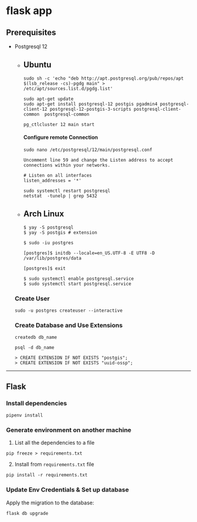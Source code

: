 # flask app

## Prerequisites

- Postgresql 12

    - ## Ubuntu
      ```
      sudo sh -c 'echo "deb http://apt.postgresql.org/pub/repos/apt $(lsb_release -cs)-pgdg main" > /etc/apt/sources.list.d/pgdg.list'

      sudo apt-get update
      sudo apt-get install postgresql-12 postgis pgadmin4 postgresql-client-12 postgresql-12-postgis-3-scripts postgresql-client-common  postgresql-common

      pg_ctlcluster 12 main start
      ```
      #### Configure remote Connection
      ```
      sudo nano /etc/postgresql/12/main/postgresql.conf 

      Uncomment line 59 and change the Listen address to accept connections within your networks.

      # Listen on all interfaces
      listen_addresses = '*'

      sudo systemctl restart postgresql
      netstat  -tunelp | grep 5432
      ```

    - ## Arch Linux
      ```
      $ yay -S postgresql
      $ yay -S postgis # extension

      $ sudo -iu postgres

      [postgres]$ initdb --locale=en_US.UTF-8 -E UTF8 -D /var/lib/postgres/data

      [postgres]$ exit

      $ sudo systemctl enable postgresql.service
      $ sudo systemctl start postgresql.service
      ```

    ### Create User
    ```
    sudo -u postgres createuser --interactive
    ```

    ### Create Database and Use Extensions

    ```
    createdb db_name

    psql -d db_name

    > CREATE EXTENSION IF NOT EXISTS "postgis";
    > CREATE EXTENSION IF NOT EXISTS "uuid-ossp";
    ```

<hr />

## Flask

### Install dependencies

```
pipenv install
```

### Generate environment on another machine

1. List all the dependencies to a file

```
pip freeze > requirements.txt
```

2. Install from `requirements.txt` file

```
pip install -r requirements.txt
```

### Update Env Credentials & Set up database

Apply the migration to the database:

```
flask db upgrade
```
